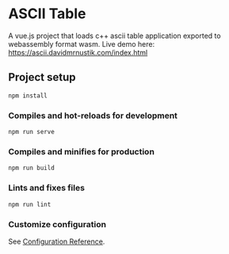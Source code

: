 # ASCII Table

A vue.js project that loads c++ ascii table application exported to webassembly format wasm. Live demo here: https://ascii.davidmrnustik.com/index.html

## Project setup
```
npm install
```

### Compiles and hot-reloads for development
```
npm run serve
```

### Compiles and minifies for production
```
npm run build
```

### Lints and fixes files
```
npm run lint
```

### Customize configuration
See [Configuration Reference](https://cli.vuejs.org/config/).
